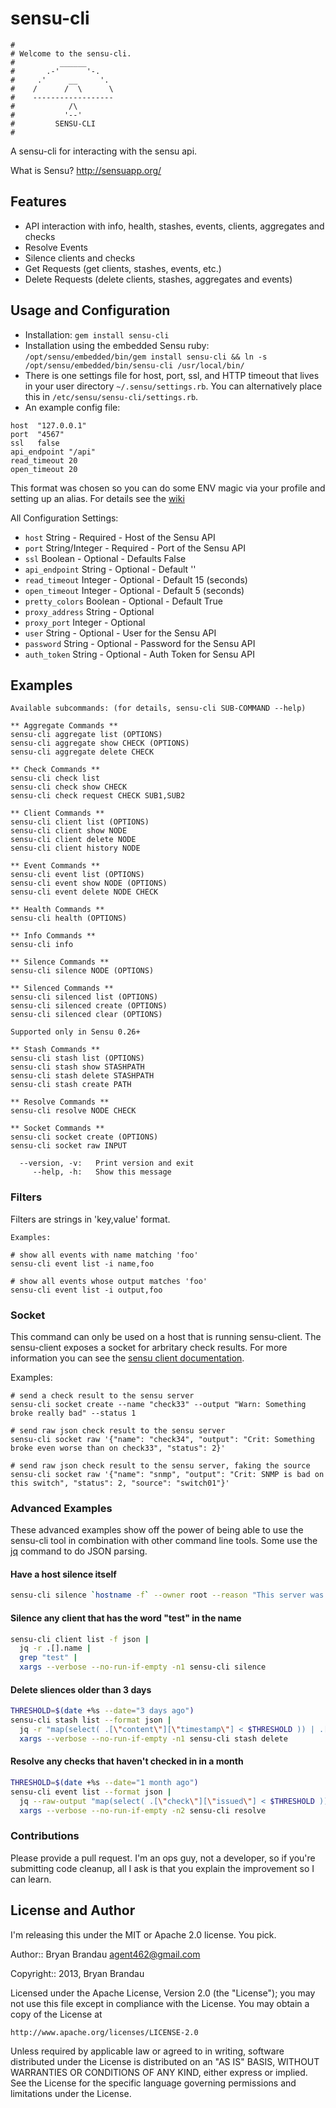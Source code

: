 # sensu-cli
```
#
# Welcome to the sensu-cli.
#          ______
#       .-'      '-.
#     .'     __     '.
#    /      /  \      \
#    ------------------
#            /\
#           '--'
#         SENSU-CLI
#
```
A sensu-cli for interacting with the sensu api.

What is Sensu? http://sensuapp.org/

## Features

* API interaction with info, health, stashes, events, clients, aggregates and checks
* Resolve Events
* Silence clients and checks
* Get Requests (get clients, stashes, events, etc.)
* Delete Requests (delete clients, stashes, aggregates and events)


## Usage and Configuration

* Installation: `gem install sensu-cli`
* Installation using the embedded Sensu ruby: `/opt/sensu/embedded/bin/gem install sensu-cli && ln -s /opt/sensu/embedded/bin/sensu-cli /usr/local/bin/`
* There is one settings file for host, port, ssl, and HTTP timeout that lives
  in your user directory `~/.sensu/settings.rb`.  You can alternatively place
  this in `/etc/sensu/sensu-cli/settings.rb`.
* An example config file:
````
host  "127.0.0.1"
port  "4567"
ssl   false
api_endpoint "/api"
read_timeout 20
open_timeout 20
````

This format was chosen so you can do some ENV magic via your profile and
setting up an alias. For details see the
[wiki](https://github.com/agent462/sensu-cli/wiki)

All Configuration Settings:
* `host` String - Required - Host of the Sensu API
* `port` String/Integer - Required - Port of the Sensu API
* `ssl`  Boolean - Optional - Defaults False
* `api_endpoint` String - Optional - Default ''
* `read_timeout` Integer - Optional - Default 15 (seconds)
* `open_timeout` Integer - Optional - Default 5 (seconds)
* `pretty_colors` Boolean - Optional - Default True
* `proxy_address` String - Optional
* `proxy_port` Integer - Optional
* `user` String - Optional - User for the Sensu API
* `password` String - Optional - Password for the Sensu API
* `auth_token` String - Optional - Auth Token for Sensu API

## Examples

````
Available subcommands: (for details, sensu-cli SUB-COMMAND --help)

** Aggregate Commands **
sensu-cli aggregate list (OPTIONS)
sensu-cli aggregate show CHECK (OPTIONS)
sensu-cli aggregate delete CHECK

** Check Commands **
sensu-cli check list
sensu-cli check show CHECK
sensu-cli check request CHECK SUB1,SUB2

** Client Commands **
sensu-cli client list (OPTIONS)
sensu-cli client show NODE
sensu-cli client delete NODE
sensu-cli client history NODE

** Event Commands **
sensu-cli event list (OPTIONS)
sensu-cli event show NODE (OPTIONS)
sensu-cli event delete NODE CHECK

** Health Commands **
sensu-cli health (OPTIONS)

** Info Commands **
sensu-cli info

** Silence Commands **
sensu-cli silence NODE (OPTIONS)

** Silenced Commands **
sensu-cli silenced list (OPTIONS)
sensu-cli silenced create (OPTIONS)
sensu-cli silenced clear (OPTIONS)

Supported only in Sensu 0.26+

** Stash Commands **
sensu-cli stash list (OPTIONS)
sensu-cli stash show STASHPATH
sensu-cli stash delete STASHPATH
sensu-cli stash create PATH

** Resolve Commands **
sensu-cli resolve NODE CHECK

** Socket Commands **
sensu-cli socket create (OPTIONS)
sensu-cli socket raw INPUT

  --version, -v:   Print version and exit
     --help, -h:   Show this message
````

### Filters

Filters are strings in 'key,value' format.

````
Examples:

# show all events with name matching 'foo'
sensu-cli event list -i name,foo

# show all events whose output matches 'foo'
sensu-cli event list -i output,foo
````

### Socket

This command can only be used on a host that is running sensu-client.
The sensu-client exposes a socket for arbritary check results. For more
information you can see the [sensu client documentation](https://sensuapp.org/docs/0.25/reference/clients.html#client-socket-input).

Examples:
````
# send a check result to the sensu server
sensu-cli socket create --name "check33" --output "Warn: Something broke really bad" --status 1

# send raw json check result to the sensu server
sensu-cli socket raw '{"name": "check34", "output": "Crit: Something broke even worse than on check33", "status": 2}'

# send raw json check result to the sensu server, faking the source
sensu-cli socket raw '{"name": "snmp", "output": "Crit: SNMP is bad on this switch", "status": 2, "source": "switch01"}'
````

### Advanced Examples

These advanced examples show off the power of being able to use the
sensu-cli tool in combination with other command line tools. Some use
the [jq](https://stedolan.github.io/jq/) command to do JSON parsing.

#### Have a host silence itself

```bash
sensu-cli silence `hostname -f` --owner root --reason "This server was just created" --expire 3600
```

#### Silence any client that has the word "test" in the name

```bash
sensu-cli client list -f json |
  jq -r .[].name |
  grep "test" |
  xargs --verbose --no-run-if-empty -n1 sensu-cli silence
```

#### Delete sliences older than 3 days

```bash
THRESHOLD=$(date +%s --date="3 days ago")
sensu-cli stash list --format json |
  jq -r "map(select( .[\"content\"][\"timestamp\"] < $THRESHOLD )) | .[].path " |
  xargs --verbose --no-run-if-empty -n1 sensu-cli stash delete
```

#### Resolve any checks that haven't checked in in a month

```bash
THRESHOLD=$(date +%s --date="1 month ago")
sensu-cli event list --format json |
  jq --raw-output "map(select( .[\"check\"][\"issued\"] < $THRESHOLD )) | .[] | .client.name + \" \" +  .check.name " |
  xargs --verbose --no-run-if-empty -n2 sensu-cli resolve
```


### Contributions

Please provide a pull request. I'm an ops guy, not a developer, so if you're
submitting code cleanup, all I ask is that you explain the improvement so I can
learn.


## License and Author

I'm releasing this under the MIT or Apache 2.0 license.  You pick.

Author:: Bryan Brandau <agent462@gmail.com>

Copyright:: 2013, Bryan Brandau

Licensed under the Apache License, Version 2.0 (the "License");
you may not use this file except in compliance with the License.
You may obtain a copy of the License at

    http://www.apache.org/licenses/LICENSE-2.0

Unless required by applicable law or agreed to in writing, software
distributed under the License is distributed on an "AS IS" BASIS,
WITHOUT WARRANTIES OR CONDITIONS OF ANY KIND, either express or implied.
See the License for the specific language governing permissions and
limitations under the License.
